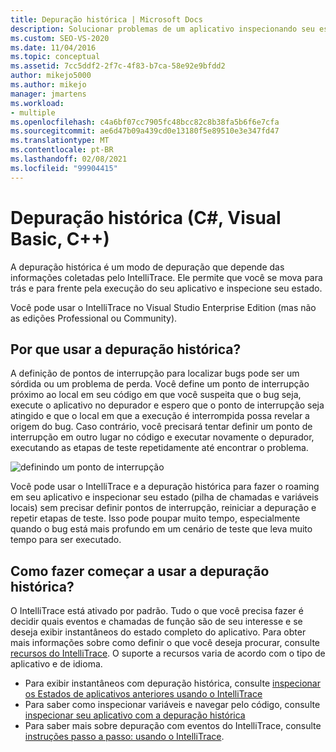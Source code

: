 ```yaml
---
title: Depuração histórica | Microsoft Docs
description: Solucionar problemas de um aplicativo inspecionando seu estado à medida que você retrocede e avança pela execução. O IntelliTrace coleta as informações para esse recurso.
ms.custom: SEO-VS-2020
ms.date: 11/04/2016
ms.topic: conceptual
ms.assetid: 7cc5ddf2-2f7c-4f83-b7ca-58e92e9bfdd2
author: mikejo5000
ms.author: mikejo
manager: jmartens
ms.workload:
- multiple
ms.openlocfilehash: c4a6bf07cc7905fc48bcc82c8b38fa5b6f6e7cfa
ms.sourcegitcommit: ae6d47b09a439cd0e13180f5e89510e3e347fd47
ms.translationtype: MT
ms.contentlocale: pt-BR
ms.lasthandoff: 02/08/2021
ms.locfileid: "99904415"
---
```

# <a name="historical-debugging-c-visual-basic-c"></a>Depuração histórica (C#, Visual Basic, C++)

A depuração histórica é um modo de depuração que depende das informações coletadas pelo IntelliTrace. Ele permite que você se mova para trás e para frente pela execução do seu aplicativo e inspecione seu estado.

 Você pode usar o IntelliTrace no Visual Studio Enterprise Edition (mas não as edições Professional ou Community).

## <a name="why-use-historical-debugging"></a>Por que usar a depuração histórica?

 A definição de pontos de interrupção para localizar bugs pode ser um sórdida ou um problema de perda. Você define um ponto de interrupção próximo ao local em seu código em que você suspeita que o bug seja, execute o aplicativo no depurador e espero que o ponto de interrupção seja atingido e que o local em que a execução é interrompida possa revelar a origem do bug. Caso contrário, você precisará tentar definir um ponto de interrupção em outro lugar no código e executar novamente o depurador, executando as etapas de teste repetidamente até encontrar o problema.

 ![definindo um ponto de interrupção](../debugger/media/breakpointprocesa.png "BreakpointProcesa")

 Você pode usar o IntelliTrace e a depuração histórica para fazer o roaming em seu aplicativo e inspecionar seu estado (pilha de chamadas e variáveis locais) sem precisar definir pontos de interrupção, reiniciar a depuração e repetir etapas de teste. Isso pode poupar muito tempo, especialmente quando o bug está mais profundo em um cenário de teste que leva muito tempo para ser executado.

## <a name="how-do-i-start-using-historical-debugging"></a>Como fazer começar a usar a depuração histórica?

O IntelliTrace está ativado por padrão. Tudo o que você precisa fazer é decidir quais eventos e chamadas de função são de seu interesse e se deseja exibir instantâneos do estado completo do aplicativo. Para obter mais informações sobre como definir o que você deseja procurar, consulte [recursos do IntelliTrace](../debugger/intellitrace-features.md). O suporte a recursos varia de acordo com o tipo de aplicativo e de idioma.

- Para exibir instantâneos com depuração histórica, consulte [inspecionar os Estados de aplicativos anteriores usando o IntelliTrace](../debugger/view-historical-application-state.md)
- Para saber como inspecionar variáveis e navegar pelo código, consulte [inspecionar seu aplicativo com a depuração histórica](../debugger/historical-debugging-inspect-app.md)
- Para saber mais sobre depuração com eventos do IntelliTrace, consulte [instruções passo a passo: usando o IntelliTrace](../debugger/walkthrough-using-intellitrace.md).
